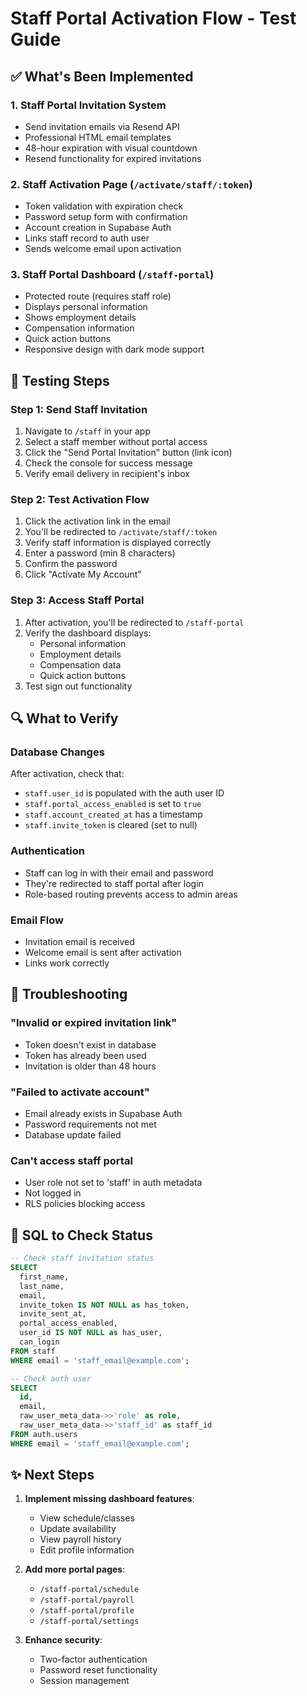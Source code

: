 # Staff Portal Activation Flow - Test Guide

## ✅ What's Been Implemented

### 1. **Staff Portal Invitation System**
- Send invitation emails via Resend API
- Professional HTML email templates
- 48-hour expiration with visual countdown
- Resend functionality for expired invitations

### 2. **Staff Activation Page** (`/activate/staff/:token`)
- Token validation with expiration check
- Password setup form with confirmation
- Account creation in Supabase Auth
- Links staff record to auth user
- Sends welcome email upon activation

### 3. **Staff Portal Dashboard** (`/staff-portal`)
- Protected route (requires staff role)
- Displays personal information
- Shows employment details
- Compensation information
- Quick action buttons
- Responsive design with dark mode support

## 🧪 Testing Steps

### Step 1: Send Staff Invitation
1. Navigate to `/staff` in your app
2. Select a staff member without portal access
3. Click the "Send Portal Invitation" button (link icon)
4. Check the console for success message
5. Verify email delivery in recipient's inbox

### Step 2: Test Activation Flow
1. Click the activation link in the email
2. You'll be redirected to `/activate/staff/:token`
3. Verify staff information is displayed correctly
4. Enter a password (min 8 characters)
5. Confirm the password
6. Click "Activate My Account"

### Step 3: Access Staff Portal
1. After activation, you'll be redirected to `/staff-portal`
2. Verify the dashboard displays:
   - Personal information
   - Employment details
   - Compensation data
   - Quick action buttons
3. Test sign out functionality

## 🔍 What to Verify

### Database Changes
After activation, check that:
- `staff.user_id` is populated with the auth user ID
- `staff.portal_access_enabled` is set to `true`
- `staff.account_created_at` has a timestamp
- `staff.invite_token` is cleared (set to null)

### Authentication
- Staff can log in with their email and password
- They're redirected to staff portal after login
- Role-based routing prevents access to admin areas

### Email Flow
- Invitation email is received
- Welcome email is sent after activation
- Links work correctly

## 🐛 Troubleshooting

### "Invalid or expired invitation link"
- Token doesn't exist in database
- Token has already been used
- Invitation is older than 48 hours

### "Failed to activate account"
- Email already exists in Supabase Auth
- Password requirements not met
- Database update failed

### Can't access staff portal
- User role not set to 'staff' in auth metadata
- Not logged in
- RLS policies blocking access

## 📝 SQL to Check Status

```sql
-- Check staff invitation status
SELECT 
  first_name,
  last_name,
  email,
  invite_token IS NOT NULL as has_token,
  invite_sent_at,
  portal_access_enabled,
  user_id IS NOT NULL as has_user,
  can_login
FROM staff
WHERE email = 'staff_email@example.com';

-- Check auth user
SELECT 
  id,
  email,
  raw_user_meta_data->>'role' as role,
  raw_user_meta_data->>'staff_id' as staff_id
FROM auth.users
WHERE email = 'staff_email@example.com';
```

## ✨ Next Steps

1. **Implement missing dashboard features**:
   - View schedule/classes
   - Update availability
   - View payroll history
   - Edit profile information

2. **Add more portal pages**:
   - `/staff-portal/schedule`
   - `/staff-portal/payroll`
   - `/staff-portal/profile`
   - `/staff-portal/settings`

3. **Enhance security**:
   - Two-factor authentication
   - Password reset functionality
   - Session management